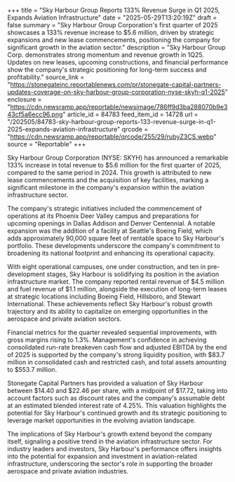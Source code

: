 +++
title = "Sky Harbour Group Reports 133% Revenue Surge in Q1 2025, Expands Aviation Infrastructure"
date = "2025-05-29T13:20:19Z"
draft = false
summary = "Sky Harbour Group Corporation's first quarter of 2025 showcases a 133% revenue increase to $5.6 million, driven by strategic expansions and new lease commencements, positioning the company for significant growth in the aviation sector."
description = "Sky Harbour Group Corp. demonstrates strong momentum and revenue growth in 1Q25. Updates on new leases, upcoming constructions, and financial performance show the company's strategic positioning for long-term success and profitability."
source_link = "https://stonegateinc.reportablenews.com/pr/stonegate-capital-partners-updates-coverage-on-sky-harbour-group-corporation-nyse-skyh-q1-2025"
enclosure = "https://cdn.newsramp.app/reportable/newsimage/786ff9d3ba288070b9e343cf5a6ecc96.png"
article_id = 84783
feed_item_id = 14728
url = "/202505/84783-sky-harbour-group-reports-133-revenue-surge-in-q1-2025-expands-aviation-infrastructure"
qrcode = "https://cdn.newsramp.app/reportable/qrcode/255/29/rubyZ3CS.webp"
source = "Reportable"
+++

<p>Sky Harbour Group Corporation (NYSE: SKYH) has announced a remarkable 133% increase in total revenue to $5.6 million for the first quarter of 2025, compared to the same period in 2024. This growth is attributed to new lease commencements and the acquisition of key facilities, marking a significant milestone in the company's expansion within the aviation infrastructure sector.</p><p>The company's strategic initiatives included the commencement of operations at its Phoenix Deer Valley campus and preparations for upcoming openings in Dallas Addison and Denver Centennial. A notable expansion was the addition of a facility at Seattle's Boeing Field, which adds approximately 90,000 square feet of rentable space to Sky Harbour's portfolio. These developments underscore the company's commitment to broadening its national footprint and enhancing its operational capacity.</p><p>With eight operational campuses, one under construction, and ten in pre-development stages, Sky Harbour is solidifying its position in the aviation infrastructure market. The company reported rental revenue of $4.5 million and fuel revenue of $1.1 million, alongside the execution of long-term leases at strategic locations including Boeing Field, Hillsboro, and Stewart International. These achievements reflect Sky Harbour's robust growth trajectory and its ability to capitalize on emerging opportunities in the aerospace and private aviation sectors.</p><p>Financial metrics for the quarter revealed sequential improvements, with gross margins rising to 1.3%. Management's confidence in achieving consolidated run-rate breakeven cash flow and adjusted EBITDA by the end of 2025 is supported by the company's strong liquidity position, with $83.7 million in consolidated cash and restricted cash, and total assets amounting to $553.7 million.</p><p>Stonegate Capital Partners has provided a valuation of Sky Harbour between $14.40 and $22.46 per share, with a midpoint of $17.72, taking into account factors such as discount rates and the company's assumable debt at an estimated blended interest rate of 4.25%. This valuation highlights the potential for Sky Harbour's continued growth and its strategic positioning to leverage market opportunities in the evolving aviation landscape.</p><p>The implications of Sky Harbour's growth extend beyond the company itself, signaling a positive trend in the aviation infrastructure sector. For industry leaders and investors, Sky Harbour's performance offers insights into the potential for expansion and investment in aviation-related infrastructure, underscoring the sector's role in supporting the broader aerospace and private aviation industries.</p>